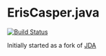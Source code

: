 # ErisCasper.java

[![Build Status](https://travis-ci.org/ianagbip1oti/ErisCasper.java.svg?branch=master)](https://travis-ci.org/ianagbip1oti/ErisCasper.java)

Initially started as a fork of [JDA](https://github.com/DV8FromTheWorld/JDA)

